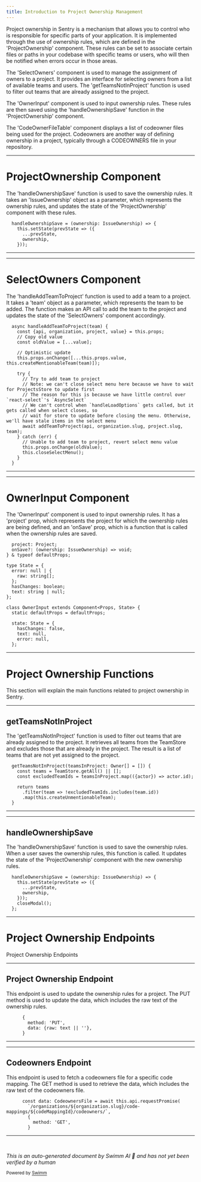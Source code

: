```yaml
---
title: Introduction to Project Ownership Management
---
```

Project ownership in Sentry is a mechanism that allows you to control who is responsible for specific parts of your application. It is implemented through the use of ownership rules, which are defined in the 'ProjectOwnership' component. These rules can be set to associate certain files or paths in your codebase with specific teams or users, who will then be notified when errors occur in those areas.

The 'SelectOwners' component is used to manage the assignment of owners to a project. It provides an interface for selecting owners from a list of available teams and users. The 'getTeamsNotInProject' function is used to filter out teams that are already assigned to the project.

The 'OwnerInput' component is used to input ownership rules. These rules are then saved using the 'handleOwnershipSave' function in the 'ProjectOwnership' component.

The 'CodeOwnerFileTable' component displays a list of codeowner files being used for the project. Codeowners are another way of defining ownership in a project, typically through a CODEOWNERS file in your repository.

<SwmSnippet path="/static/app/views/settings/project/projectOwnership/index.tsx" line="79">

---

# ProjectOwnership Component

The 'handleOwnershipSave' function is used to save the ownership rules. It takes an 'IssueOwnership' object as a parameter, which represents the ownership rules, and updates the state of the 'ProjectOwnership' component with these rules.

```tsx
  handleOwnershipSave = (ownership: IssueOwnership) => {
    this.setState(prevState => ({
      ...prevState,
      ownership,
    }));
```

---

</SwmSnippet>

<SwmSnippet path="/static/app/views/settings/project/projectOwnership/selectOwners.tsx" line="201">

---

# SelectOwners Component

The 'handleAddTeamToProject' function is used to add a team to a project. It takes a 'team' object as a parameter, which represents the team to be added. The function makes an API call to add the team to the project and updates the state of the 'SelectOwners' component accordingly.

```tsx
  async handleAddTeamToProject(team) {
    const {api, organization, project, value} = this.props;
    // Copy old value
    const oldValue = [...value];

    // Optimistic update
    this.props.onChange([...this.props.value, this.createMentionableTeam(team)]);

    try {
      // Try to add team to project
      // Note: we can't close select menu here because we have to wait for ProjectsStore to update first
      // The reason for this is because we have little control over `react-select`'s `AsyncSelect`
      // We can't control when `handleLoadOptions` gets called, but it gets called when select closes, so
      // wait for store to update before closing the menu. Otherwise, we'll have stale items in the select menu
      await addTeamToProject(api, organization.slug, project.slug, team);
    } catch (err) {
      // Unable to add team to project, revert select menu value
      this.props.onChange(oldValue);
      this.closeSelectMenu();
    }
  }
```

---

</SwmSnippet>

<SwmSnippet path="/static/app/views/settings/project/projectOwnership/ownerInput.tsx" line="35">

---

# OwnerInput Component

The 'OwnerInput' component is used to input ownership rules. It has a 'project' prop, which represents the project for which the ownership rules are being defined, and an 'onSave' prop, which is a function that is called when the ownership rules are saved.

```tsx
  project: Project;
  onSave?: (ownership: IssueOwnership) => void;
} & typeof defaultProps;

type State = {
  error: null | {
    raw: string[];
  };
  hasChanges: boolean;
  text: string | null;
};

class OwnerInput extends Component<Props, State> {
  static defaultProps = defaultProps;

  state: State = {
    hasChanges: false,
    text: null,
    error: null,
  };
```

---

</SwmSnippet>

# Project Ownership Functions

This section will explain the main functions related to project ownership in Sentry.

<SwmSnippet path="/static/app/views/settings/project/projectOwnership/selectOwners.tsx" line="173">

---

## getTeamsNotInProject

The 'getTeamsNotInProject' function is used to filter out teams that are already assigned to the project. It retrieves all teams from the TeamStore and excludes those that are already in the project. The result is a list of teams that are not yet assigned to the project.

```tsx
  getTeamsNotInProject(teamsInProject: Owner[] = []) {
    const teams = TeamStore.getAll() || [];
    const excludedTeamIds = teamsInProject.map(({actor}) => actor.id);

    return teams
      .filter(team => !excludedTeamIds.includes(team.id))
      .map(this.createUnmentionableTeam);
  }
```

---

</SwmSnippet>

<SwmSnippet path="/static/app/views/settings/project/projectOwnership/index.tsx" line="79">

---

## handleOwnershipSave

The 'handleOwnershipSave' function is used to save the ownership rules. When a user saves the ownership rules, this function is called. It updates the state of the 'ProjectOwnership' component with the new ownership rules.

```tsx
  handleOwnershipSave = (ownership: IssueOwnership) => {
    this.setState(prevState => ({
      ...prevState,
      ownership,
    }));
    closeModal();
  };
```

---

</SwmSnippet>

# Project Ownership Endpoints

Project Ownership Endpoints

<SwmSnippet path="/static/app/views/settings/project/projectOwnership/ownerInput.tsx" line="78">

---

## Project Ownership Endpoint

This endpoint is used to update the ownership rules for a project. The PUT method is used to update the data, which includes the raw text of the ownership rules.

```tsx
      {
        method: 'PUT',
        data: {raw: text || ''},
      }
```

---

</SwmSnippet>

<SwmSnippet path="/static/app/views/settings/project/projectOwnership/addCodeOwnerModal.tsx" line="84">

---

## Codeowners Endpoint

This endpoint is used to fetch a codeowners file for a specific code mapping. The GET method is used to retrieve the data, which includes the raw text of the codeowners file.

```tsx
      const data: CodeownersFile = await this.api.requestPromise(
        `/organizations/${organization.slug}/code-mappings/${codeMappingId}/codeowners/`,
        {
          method: 'GET',
        }
```

---

</SwmSnippet>

&nbsp;

*This is an auto-generated document by Swimm AI 🌊 and has not yet been verified by a human*

<SwmMeta version="3.0.0" repo-id="Z2l0aHViJTNBJTNBc2VudHJ5LWRlbW8lM0ElM0FTd2ltbS1EZW1v" repo-name="sentry-demo" doc-type="overview"><sup>Powered by [Swimm](/)</sup></SwmMeta>
